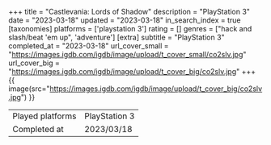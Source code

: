 +++
title = "Castlevania: Lords of Shadow"
description = "PlayStation 3"
date = "2023-03-18"
updated = "2023-03-18"
in_search_index = true
[taxonomies]
platforms = ['playstation 3']
rating = []
genres = ["hack and slash/beat 'em up", 'adventure']
[extra]
subtitle = "PlayStation 3"
completed_at = "2023-03-18"
url_cover_small = "https://images.igdb.com/igdb/image/upload/t_cover_small/co2slv.jpg"
url_cover_big = "https://images.igdb.com/igdb/image/upload/t_cover_big/co2slv.jpg"
+++
{{ image(src="https://images.igdb.com/igdb/image/upload/t_cover_big/co2slv.jpg") }}

|              |            |
| ------------ | ---------- |
| Played platforms    | PlayStation 3 |
| Completed at | 2023/03/18 |

